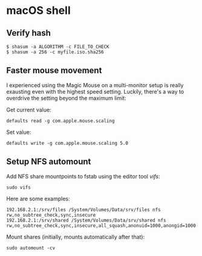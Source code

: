 # macOS shell

Verify hash
---

```
$ shasum -a ALGORITHM -c FILE_TO_CHECK
$ shasum -a 256 -c myfile.iso.sha256
```


Faster mouse movement
---

I experienced using the Magic Mouse on a multi-monitor setup is really exausting even with the highest speed setting. Luckily, there's a way to overdrive the setting beyond the maximum limit:

Get current value:

```
defaults read -g com.apple.mouse.scaling
```

Set value:

```
defaults write -g com.apple.mouse.scaling 5.0
```


Setup NFS automount
---

Add NFS share mountpoints to fstab using the editor tool _vifs_:

```
sudo vifs
```

Here are some examples:

```
192.168.2.1:/srv/files /System/Volumes/Data/srv/files nfs rw,no_subtree_check,sync,insecure
192.168.2.1:/srv/shared /System/Volumes/Data/srv/shared nfs rw,no_subtree_check,sync,insecure,all_squash,anonuid=1000,anongid=1000
```

Mount shares (initially, mounts automatically after that):

```
sudo automount -cv
```
